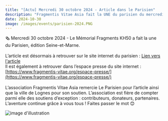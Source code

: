 ```yaml
---
title: "[Actu] Mercredi 30 octobre 2024 - Article dans le Parisien"
description: "Fragmentis Vitae Asia fait la UNE du parisien du mercredi 30 octobre 2024"
date: 2024-10-30
image: /images/events/parisien-2024.PNG
---
```


🗞 Mercredi 30 octobre 2024 - Le Mémorial Fragments KH50 a fait la une du Parisien, édition Seine-et-Marne.<br><br>
L’article est désormais à retrouver sur le site internet du parisien : [Lien vers l'article](https://www.leparisien.fr/seine-et-marne-77/lognes-premiere-ville-asiatique-de-france-accueillera-le-memorial-des-victimes-des-khmers-rouges-30-10-2024-CMLFF5RVT5CS3I7RLVOY6TPEVE.php)<br>
Il est également à retrouver dans l’espace presse du site internet : [https://www.fragmentis-vitae.org/espace-presse/](https://www.fragmentis-vitae.org/espace-presse/)<br><br>
L’association Fragmentis Vitae Asia remercie Le Parisien pour l’article ainsi que la ville de Lognes pour son soutien.
L’association est fière de compter parmi elle des soutiens d’exception : contributeurs, donateurs, partenaires. L’aventure continue grâce à vous tous ! Faites passer le mot 😊

![image d'illustration](/images/events/parisien-2024.PNG)
 
